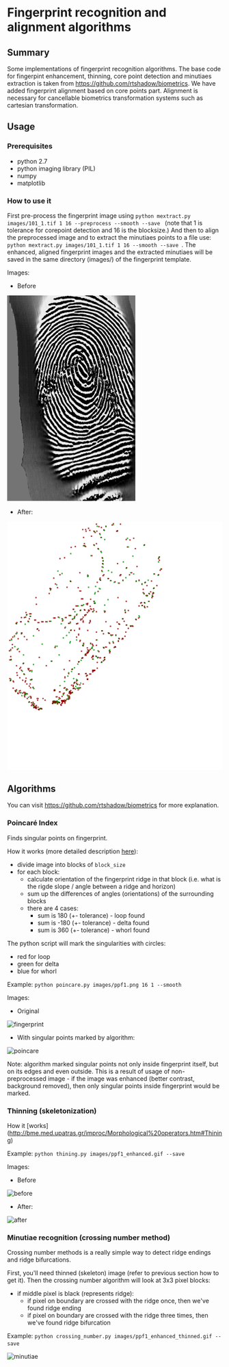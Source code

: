 # Fingerprint recognition and alignment algorithms

## Summary
Some implementations of fingerprint recognition algorithms. The base code for fingerpint enhancement, thinning, core point detection and minutiaes extraction is taken from https://github.com/rtshadow/biometrics. We have added fingerprint alignment based on core points part. Alignment is necessary for cancellable biometrics transformation systems such as cartesian transformation.

## Usage

### Prerequisites
* python 2.7
* python imaging library (PIL)
* numpy
* matplotlib

### How to use it
First pre-process the fingerprint image using ```python mextract.py images/101_1.tif 1 16 --preprocess --smooth --save ``` (note that 1 is tolerance for corepoint detection and 16 is the blocksize.) And then to align the preprocessed image and to extract the minutiaes points to a file use: ```python mextract.py images/101_1.tif 1 16 --smooth --save ```. The enhanced, aligned fingerprint images and the extracted minutiaes will be saved in the same directory (images/) of the fingerprint template.

Images:
* Before

![before](https://github.com/mehmetaydar/fingerprint-alignment/blob/master/images/101_1.png?raw=true)

* After:

![after](https://github.com/mehmetaydar/fingerprint-alignment/blob/master/images/101_1_enhanced_thinned_minutiaes_aligned.png?raw=true)

## Algorithms
You can visit https://github.com/rtshadow/biometrics for more explanation.

### Poincaré Index
Finds singular points on fingerprint. 

How it works (more detailed description [here](http://books.google.pl/books?id=1Wpx25D8qOwC&lpg=PA120&ots=9wRY0Rosb7&dq=poincare%20index%20fingerprint&hl=pl&pg=PA120#v=onepage&q=poincare%20index%20fingerprint&f=false)):
* divide image into blocks of ```block_size```
* for each block: 
    * calculate orientation of the fingerprint ridge in that block (i.e. what is the rigde slope / angle between a ridge and horizon)
    * sum up the differences of angles (orientations) of the surrounding blocks
    * there are 4 cases:
        * sum is 180 (+- tolerance) - loop found
        * sum is -180 (+- tolerance) - delta found
        * sum is 360 (+- tolerance) - whorl found

The python script will mark the singularities with circles:
* red for loop
* green for delta
* blue for whorl
      
Example: ```python poincare.py images/ppf1.png 16 1 --smooth```

Images:
* Original 

![fingerprint](https://raw.github.com/rtshadow/biometrics/master/images/ppf1.png)

* With singular points marked by algorithm: 

![poincare](https://raw.github.com/rtshadow/biometrics/master/images/ppf1_poincare.gif)

Note: algorithm marked singular points not only inside fingerprint itself, but on its edges and even outside. This is a result of usage of non-preprocessed image - if the image was enhanced (better contrast, background removed), then only singular points inside fingerprint would be marked.

### Thinning (skeletonization)

How it [works] (http://bme.med.upatras.gr/improc/Morphological%20operators.htm#Thining)

Example: ```python thining.py images/ppf1_enhanced.gif --save```

Images:
* Before

![before](https://raw.github.com/rtshadow/biometrics/master/images/ppf1_enhanced.gif)

* After:

![after](https://raw.github.com/rtshadow/biometrics/master/images/ppf1_enhanced_thinned.gif)

### Minutiae recognition (crossing number method)
Crossing number methods is a really simple way to detect ridge endings and ridge bifurcations.

First, you'll need thinned (skeleton) image (refer to previous section how to get it). Then the crossing number algorithm will look at 3x3 pixel blocks:
* if middle pixel is black (represents ridge):
    * if pixel on boundary are crossed with the ridge once, then we've found ridge ending
    * if pixel on boundary are crossed with the ridge three times, then we've found ridge bifurcation
    
Example: ```python crossing_number.py images/ppf1_enhanced_thinned.gif --save```

![minutiae](https://raw.github.com/rtshadow/biometrics/master/images/ppf1_enhanced_thinned_minutiae.gif)
